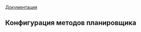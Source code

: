 [Документация](https://postgrespro.ru/docs/postgresql/13/runtime-config-query)

## Конфигурация методов планировщика
